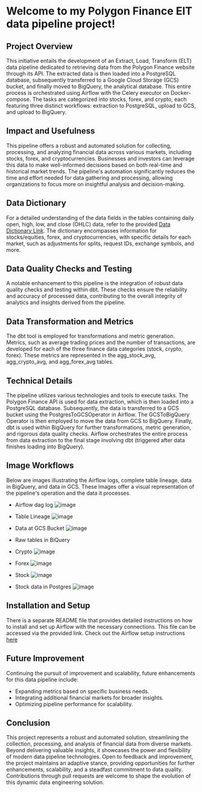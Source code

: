 # Welcome to my Polygon Finance ElT data pipeline project!

## Project Overview
This initiative entails the development of an Extract, Load, Transform (ELT) data pipeline dedicated to retrieving data from the Polygon Finance website through its API. The extracted data is then loaded into a PostgreSQL database, subsequently transferred to a Google Cloud Storage (GCS) bucket, and finally moved to BigQuery, the analytical database. This entire process is orchestrated using Airflow with the Celery executor on Docker-compose. The tasks are categorized into stocks, forex, and crypto, each featuring three distinct workflows: extraction to PostgreSQL, upload to GCS, and upload to BigQuery.

## Impact and Usefulness
This pipeline offers a robust and automated solution for collecting, processing, and analyzing financial data across various markets, including stocks, forex, and cryptocurrencies. Businesses and investors can leverage this data to make well-informed decisions based on both real-time and historical market trends. The pipeline's automation significantly reduces the time and effort needed for data gathering and processing, allowing organizations to focus more on insightful analysis and decision-making.

## Data Dictionary
For a detailed understanding of the data fields in the tables containing daily open, high, low, and close (OHLC) data, refer to the provided [Data Dictionary Link](https://docs.google.com/document/d/10Vmmcs7miKZ3VB2K5HKOE2j8AaI1VO04tMVaPde0ViM/edit?usp=sharing). The dictionary encompasses information for stocks/equities, forex, and cryptocurrencies, with specific details for each market, such as adjustments for splits, request IDs, exchange symbols, and more.

## Data Quality Checks and Testing
A notable enhancement to this pipeline is the integration of robust data quality checks and testing within dbt. These checks ensure the reliability and accuracy of processed data, contributing to the overall integrity of analytics and insights derived from the pipeline.

## Data Transformation and Metrics
The dbt tool is employed for transformations and metric generation. Metrics, such as average trading prices and the number of transactions, are developed for each of the three finance data categories (stock, crypto, forex). These metrics are represented in the agg_stock_avg, agg_crypto_avg, and agg_forex_avg tables.

## Technical Details
The pipeline utilizes various technologies and tools to execute tasks. The Polygon Finance API is used for data extraction, which is then loaded into a PostgreSQL database. Subsequently, the data is transferred to a GCS bucket using the PostgresToGCSOperator in Airflow. The GCSToBigQuery Operator is then employed to move the data from GCS to BigQuery. Finally, dbt is used within BigQuery for further transformations, metric generation, and rigorous data quality checks. Airflow orchestrates the entire process from data extraction to the final stage involving dbt (triggered after data finishes loading into BigQuery).

## Image Workflows
Below are images illustrating the Airflow logs, complete table lineage, data in BigQuery, and data in GCS. These images offer a visual representation of the pipeline's operation and the data it processes.

- Airflow dag log
![image](https://github.com/krissemmy/Polygon-Finance-Data-ELT/assets/119800888/23cb53c1-c0f5-41b6-8e3c-170431c77f54)

- Table Lineage
![image](https://github.com/krissemmy/Polygon-Finance-Data-ELT/assets/119800888/7c909848-1015-4611-ae02-9be89ef5ed61)

- Data at GCS Bucket
![image](https://github.com/krissemmy/Polygon-Finance-Data-ELT/assets/119800888/447cd451-6125-4067-a113-b81d645b6f5b)

- Raw tables in BiQuery
- Crypto
![image](https://github.com/krissemmy/Polygon-Finance-Data-ELT/assets/119800888/8c8c5d4f-8b9b-44f1-8907-81b76366c54a)

- Forex
![image](https://github.com/krissemmy/Polygon-Finance-Data-ELT/assets/119800888/996885b7-fc23-4150-aeff-fa97480f259d)

- Stock
![image](https://github.com/krissemmy/Polygon-Finance-Data-ELT/assets/119800888/180b7c56-59ba-4b8c-a963-bcdf0ea00535)

- Stock data in Postgres
![image](https://github.com/krissemmy/Polygon-Finance-Data-ELT/assets/119800888/98825322-bb18-4600-94ec-6f70f03d7a9c)


## Installation and Setup
There is a separate README file that provides detailed instructions on how to install and set up Airflow with the necessary connections. This file can be accessed via the provided link. Check out the Airflow setup instructions [here](https://github.com/krissemmy/Polygon-Finance-Data-ELT/blob/main/Airflow_Codes/airflow_setup/airflow_setup.md)

## Future Improvement
Continuing the pursuit of improvement and scalability, future enhancements for this data pipeline include:

- Expanding metrics based on specific business needs.
- Integrating additional financial markets for broader insights.
- Optimizing pipeline performance for scalability.

## Conclusion
This project represents a robust and automated solution, streamlining the collection, processing, and analysis of financial data from diverse markets. Beyond delivering valuable insights, it showcases the power and flexibility of modern data pipeline technologies. Open to feedback and improvement, the project maintains an adaptive stance, providing opportunities for further enhancements, scalability, and a steadfast commitment to data quality. Contributions through pull requests are welcome to shape the evolution of this dynamic data engineering solution.

